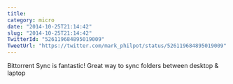 ```yaml
---
title: 
category: micro
date: "2014-10-25T21:14:42"
slug: "2014-10-25T21:14:42"
TwitterId: "526119684895019009"
TweetUrl: "https://twitter.com/mark_philpot/status/526119684895019009"
---
```


Bittorrent Sync is fantastic! Great way to sync folders between desktop &amp;
laptop

